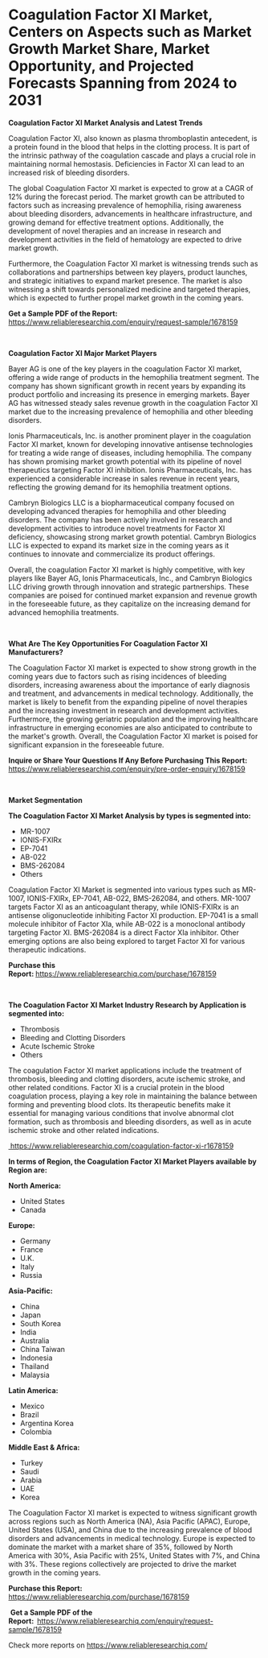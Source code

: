 <p><h1>Coagulation Factor XI Market, Centers on Aspects such as Market Growth Market Share, Market Opportunity, and Projected Forecasts Spanning from 2024 to 2031</h1></p><p><strong>Coagulation Factor XI Market Analysis and Latest Trends</strong></p>
<p><p>Coagulation Factor XI, also known as plasma thromboplastin antecedent, is a protein found in the blood that helps in the clotting process. It is part of the intrinsic pathway of the coagulation cascade and plays a crucial role in maintaining normal hemostasis. Deficiencies in Factor XI can lead to an increased risk of bleeding disorders.</p><p>The global Coagulation Factor XI market is expected to grow at a CAGR of 12% during the forecast period. The market growth can be attributed to factors such as increasing prevalence of hemophilia, rising awareness about bleeding disorders, advancements in healthcare infrastructure, and growing demand for effective treatment options. Additionally, the development of novel therapies and an increase in research and development activities in the field of hematology are expected to drive market growth.</p><p>Furthermore, the Coagulation Factor XI market is witnessing trends such as collaborations and partnerships between key players, product launches, and strategic initiatives to expand market presence. The market is also witnessing a shift towards personalized medicine and targeted therapies, which is expected to further propel market growth in the coming years.</p></p>
<p><strong>Get a Sample PDF of the Report:&nbsp;</strong> <a href="https://www.reliableresearchiq.com/enquiry/request-sample/1678159">https://www.reliableresearchiq.com/enquiry/request-sample/1678159</a></p>
<p>&nbsp;</p>
<p><strong>Coagulation Factor XI Major Market Players</strong></p>
<p><p>Bayer AG is one of the key players in the coagulation Factor XI market, offering a wide range of products in the hemophilia treatment segment. The company has shown significant growth in recent years by expanding its product portfolio and increasing its presence in emerging markets. Bayer AG has witnessed steady sales revenue growth in the coagulation Factor XI market due to the increasing prevalence of hemophilia and other bleeding disorders.</p><p>Ionis Pharmaceuticals, Inc. is another prominent player in the coagulation Factor XI market, known for developing innovative antisense technologies for treating a wide range of diseases, including hemophilia. The company has shown promising market growth potential with its pipeline of novel therapeutics targeting Factor XI inhibition. Ionis Pharmaceuticals, Inc. has experienced a considerable increase in sales revenue in recent years, reflecting the growing demand for its hemophilia treatment options.</p><p>Cambryn Biologics LLC is a biopharmaceutical company focused on developing advanced therapies for hemophilia and other bleeding disorders. The company has been actively involved in research and development activities to introduce novel treatments for Factor XI deficiency, showcasing strong market growth potential. Cambryn Biologics LLC is expected to expand its market size in the coming years as it continues to innovate and commercialize its product offerings.</p><p>Overall, the coagulation Factor XI market is highly competitive, with key players like Bayer AG, Ionis Pharmaceuticals, Inc., and Cambryn Biologics LLC driving growth through innovation and strategic partnerships. These companies are poised for continued market expansion and revenue growth in the foreseeable future, as they capitalize on the increasing demand for advanced hemophilia treatments.</p></p>
<p>&nbsp;</p>
<p><strong>What Are The Key Opportunities For Coagulation Factor XI Manufacturers?</strong></p>
<p><p>The Coagulation Factor XI market is expected to show strong growth in the coming years due to factors such as rising incidences of bleeding disorders, increasing awareness about the importance of early diagnosis and treatment, and advancements in medical technology. Additionally, the market is likely to benefit from the expanding pipeline of novel therapies and the increasing investment in research and development activities. Furthermore, the growing geriatric population and the improving healthcare infrastructure in emerging economies are also anticipated to contribute to the market's growth. Overall, the Coagulation Factor XI market is poised for significant expansion in the foreseeable future.</p></p>
<p><strong>Inquire or Share Your Questions If Any Before Purchasing This Report:</strong> <a href="https://www.reliableresearchiq.com/enquiry/pre-order-enquiry/1678159">https://www.reliableresearchiq.com/enquiry/pre-order-enquiry/1678159</a></p>
<p>&nbsp;</p>
<p><strong>Market Segmentation</strong></p>
<p><strong>The Coagulation Factor XI Market Analysis by types is segmented into:</strong></p>
<p><ul><li>MR-1007</li><li>IONIS-FXIRx</li><li>EP-7041</li><li>AB-022</li><li>BMS-262084</li><li>Others</li></ul></p>
<p><p>Coagulation Factor XI Market is segmented into various types such as MR-1007, IONIS-FXIRx, EP-7041, AB-022, BMS-262084, and others. MR-1007 targets Factor XI as an anticoagulant therapy, while IONIS-FXIRx is an antisense oligonucleotide inhibiting Factor XI production. EP-7041 is a small molecule inhibitor of Factor XIa, while AB-022 is a monoclonal antibody targeting Factor XI. BMS-262084 is a direct Factor XIa inhibitor. Other emerging options are also being explored to target Factor XI for various therapeutic indications.</p></p>
<p><strong>Purchase this Report:&nbsp;</strong><a href="https://www.reliableresearchiq.com/purchase/1678159">https://www.reliableresearchiq.com/purchase/1678159</a></p>
<p>&nbsp;</p>
<p><strong>The Coagulation Factor XI Market Industry Research by Application is segmented into:</strong></p>
<p><ul><li>Thrombosis</li><li>Bleeding and Clotting Disorders</li><li>Acute Ischemic Stroke</li><li>Others</li></ul></p>
<p><p>The coagulation Factor XI market applications include the treatment of thrombosis, bleeding and clotting disorders, acute ischemic stroke, and other related conditions. Factor XI is a crucial protein in the blood coagulation process, playing a key role in maintaining the balance between forming and preventing blood clots. Its therapeutic benefits make it essential for managing various conditions that involve abnormal clot formation, such as thrombosis and bleeding disorders, as well as in acute ischemic stroke and other related indications.</p></p>
<p><a href="https://www.reliableresearchiq.com/coagulation-factor-xi-r1678159">&nbsp;https://www.reliableresearchiq.com/coagulation-factor-xi-r1678159</a></p>
<p><strong>In terms of Region, the Coagulation Factor XI Market Players available by Region are:</strong></p>
<p>
    <p> <strong> North America: </strong>
        <ul>
            <li>United States</li>
            <li>Canada</li>
        </ul>
        </p> 
    <p> <strong> Europe: </strong>
        <ul>
            <li>Germany</li>
            <li>France</li>
            <li>U.K.</li>
            <li>Italy</li>
            <li>Russia</li>
        </ul>
        </p> 
    <p> <strong> Asia-Pacific: </strong>
        <ul>
            <li>China</li>
            <li>Japan</li>
            <li>South Korea</li>
            <li>India</li>
            <li>Australia</li>
            <li>China Taiwan</li>
            <li>Indonesia</li>
            <li>Thailand</li>
            <li>Malaysia</li>
        </ul>
        </p> 
    <p> <strong> Latin America: </strong>
        <ul>
            <li>Mexico</li>
            <li>Brazil</li>
            <li>Argentina Korea</li>
            <li>Colombia</li>
        </ul>
        </p> 
    <p> <strong> Middle East & Africa: </strong>
        <ul>
            <li>Turkey</li>
            <li>Saudi</li>
            <li>Arabia</li>
            <li>UAE</li>
            <li>Korea</li>
        </ul>
    </p>
    </p>
<p><p>The Coagulation Factor XI market is expected to witness significant growth across regions such as North America (NA), Asia Pacific (APAC), Europe, United States (USA), and China due to the increasing prevalence of blood disorders and advancements in medical technology. Europe is expected to dominate the market with a market share of 35%, followed by North America with 30%, Asia Pacific with 25%, United States with 7%, and China with 3%. These regions collectively are projected to drive the market growth in the coming years.</p></p>
<p><strong>Purchase this Report: </strong><a href="https://www.reliableresearchiq.com/purchase/1678159">https://www.reliableresearchiq.com/purchase/1678159</a></p>
<p>&nbsp;<strong>Get a Sample PDF of the Report:&nbsp;&nbsp;</strong><a href="https://www.reliableresearchiq.com/enquiry/request-sample/1678159">https://www.reliableresearchiq.com/enquiry/request-sample/1678159</a></p>
<p><strong></strong></p>
<p>Check more reports on <a href="https://www.reliableresearchiq.com/">https://www.reliableresearchiq.com/</a></p>